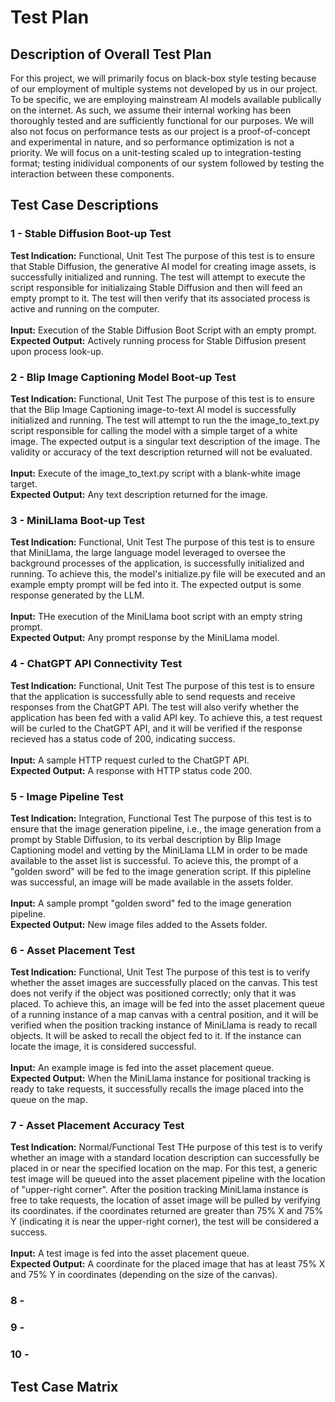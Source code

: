# Test Plan

## Description of Overall Test Plan

For this project, we will primarily focus on black-box style testing because of our employment of multiple systems not developed by us in our project. To be specific, we are employing mainstream AI models available publically on the internet. As such, we assume their internal working has been thoroughly tested and are sufficiently functional for our purposes. We will also not focus on performance tests as our project is a proof-of-concept and experimental in nature, and so performance optimization is not a priority. We will focus on a unit-testing scaled up to integration-testing format; testing inidividual components of our system followed by testing the interaction between these components.

## Test Case Descriptions

  ### 1 - Stable Diffusion Boot-up Test

  **Test Indication:** Functional, Unit Test
  The purpose of this test is to ensure that Stable Diffusion, the generative AI model for creating image assets, is successfully initialized and running. The test will attempt to execute the script responsible for initializaing Stable Diffusion and then will feed an empty prompt to it. The test will then verify that its associated process is active and running on the computer.
  <br><br>
  **Input:** Execution of the Stable Diffusion Boot Script with an empty prompt.<br>
  **Expected Output:** Actively running process for Stable Diffusion present upon process look-up.

  ### 2 - Blip Image Captioning Model Boot-up Test

  **Test Indication:** Functional, Unit Test
  The purpose of this test is to ensure that the Blip Image Captioning image-to-text AI model is successfully initialized and running. The test will attempt to run the the image_to_text.py script responsible for calling the model with a simple target of a white image. The expected output is a singular text description of the image. The validity or accuracy of the text description returned will not be evaluated.
  <br><br>
  **Input:** Execute of the image_to_text.py script with a blank-white image target.<br>
  **Expected Output:** Any text description returned for the image.

  ### 3 - MiniLlama Boot-up Test

  **Test Indication:** Functional, Unit Test
  The purpose of this test is to ensure that MiniLlama, the large language model leveraged to oversee the background processes of the application, is successfully initialized and running. To achieve this, the model's initialize.py file will be executed and an example empty prompt will be fed into it. The expected output is some response generated by the LLM.
  <br><br>
  **Input:** THe execution of the MiniLlama boot script with an empty string prompt.<br>
  **Expected Output:** Any prompt response by the MiniLlama model.

  ### 4 - ChatGPT API Connectivity Test

  **Test Indication:** Functional, Unit Test
  The purpose of this test is to ensure that the application is successfully able to send requests and receive responses from the ChatGPT API. The test will also verify whether the application has been fed with a valid API key. To achieve this, a test request will be curled to the ChatGPT API, and it will be verified if the response recieved has a status code of 200, indicating success.
  <br><br>
  **Input:** A sample HTTP request curled to the ChatGPT API.<br>
  **Expected Output:** A response with HTTP status code 200.

  ### 5 - Image Pipeline Test

  **Test Indication:** Integration, Functional Test
  The purpose of this test is to ensure that the image generation pipeline, i.e., the image generation from a prompt by Stable Diffusion, to its verbal description by Blip Image Captioning model and vetting by the MiniLlama LLM in order to be made available to the asset list is successful. To acieve this, the prompt of a "golden sword" will be fed to the image generation script. If this pipleline was successful, an image will be made available in the assets folder.
   <br><br>
  **Input:** A sample prompt "golden sword" fed to the image generation pipeline.<br>
  **Expected Output:** New image files added to the Assets folder.

  ### 6 - Asset Placement Test

  **Test Indication:** Functional, Unit Test
  The purpose of this test is to verify whether the asset images are successfully placed on the canvas. This test does not verify if the object was positioned correctly; only that it was placed. To achieve this, an image will be fed into the asset placement queue of a running instance of a map canvas with a central position, and it will be verified when the position tracking instance of MiniLlama is ready to recall objects. It will be asked to recall the object fed to it. If the instance can locate the image, it is considered successful.
  <br><br>
  **Input:** An example image is fed into the asset placement queue.<br>
  **Expected Output:** When the MiniLlama instance for positional tracking is ready to take requests, it successfully recalls the image placed into the queue on the map.

  ### 7 - Asset Placement Accuracy Test

  **Test Indication:** Normal/Functional Test
  THe purpose of this test is to verify whether an image with a standard location description can successfully be placed in or near the specified location on the map. For this test, a generic test image will be queued into the asset placement pipeline with the location of "upper-right corner". After the position tracking MiniLlama instance is free to take requests, the location of asset image will be pulled by verifying its coordinates. if the coordinates returned are greater than 75% X and 75% Y (indicating it is near the upper-right corner), the test will be considered a success.
  <br><br>
  **Input:** A test image is fed into the asset placement queue.<br>
  **Expected Output:** A coordinate for the placed image that has at least 75% X and 75% Y in coordinates (depending on the size of the canvas).

  ### 8 - 

  ### 9 -

  ### 10 -
  
  
## Test Case Matrix
